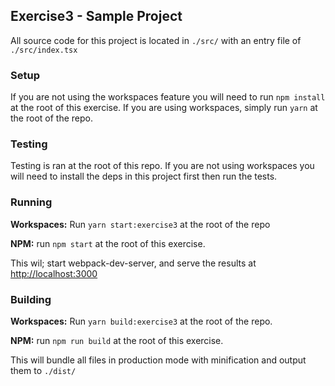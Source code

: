 ## Exercise3 - Sample Project

All source code for this project is located in `./src/` with an entry file of `./src/index.tsx`

### Setup
If you are not using the workspaces feature you will need to run `npm install` at the root of this exercise. If you are using workspaces, simply run `yarn` at the root of the repo.

### Testing
Testing is ran at the root of this repo.  If you are not using workspaces you will need to install the deps in this project first then run the tests.

### Running
**Workspaces:** Run `yarn start:exercise3` at the root of the repo

**NPM:** run `npm start` at the root of this exercise.

This wil; start webpack-dev-server, and serve the results at [http://localhost:3000](http://localhost:3000)

### Building
**Workspaces:** Run `yarn build:exercise3` at the root of the repo.

**NPM:** run `npm run build` at the root of this exercise.

This will bundle all files in production mode with minification and output them to `./dist/`
